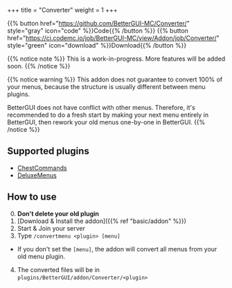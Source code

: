 +++
title = "Converter"
weight = 1
+++

{{% button href="https://github.com/BetterGUI-MC/Converter/" style="gray" icon="code" %}}Code{{% /button %}} {{% button href="https://ci.codemc.io/job/BetterGUI-MC/view/Addon/job/Converter/" style="green" icon="download" %}}Download{{% /button %}}

{{% notice note %}}
This is a work-in-progress. More features will be added soon.
{{% /notice %}}

{{% notice warning %}}
This addon does not guarantee to convert 100% of your menus, because the structure is usually different between menu plugins.

BetterGUI does not have conflict with other menus. Therefore, it's recommended to do a fresh start by making your next menu entirely in BetterGUI, then rework your old menus one-by-one in BetterGUI.
{{% /notice %}}

## Supported plugins

* [ChestCommands](https://dev.bukkit.org/projects/chest-commands)
* [DeluxeMenus](https://www.spigotmc.org/resources/deluxemenus.11734/)

## How to use

0. **Don't delete your old plugin**
1. [Download & Install the addon]({{% ref "basic/addon" %}})
2. Start & Join your server
3. Type `/convertmenu <plugin> [menu]`
  * If you don't set the `[menu]`, the addon will convert all menus from your old menu plugin.
4. The converted files will be in `plugins/BetterGUI/addon/Converter/<plugin>`
